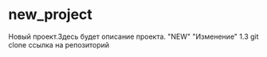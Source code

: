 # new_project
Новый проект.Здесь будет описание проекта.
"NEW"
 "Изменение"
 1.3 git clone ссылка на репозиторий